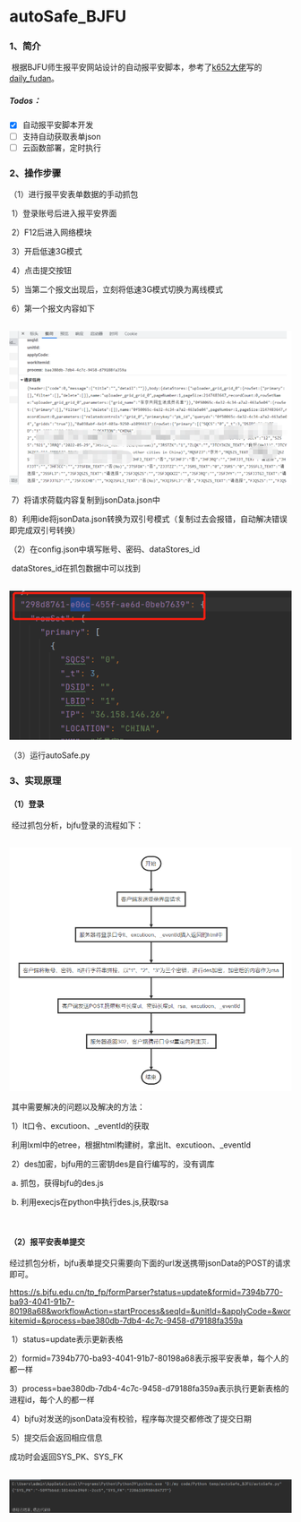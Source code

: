 # autoSafe_BJFU

### 1、简介

​	根据BJFU师生报平安网站设计的自动报平安脚本，参考了[k652大佬](https://github.com/k652)写的[daily_fudan](https://github.com/k652/daily_fudan)。

##### 	Todos：

- [x] 自动报平安脚本开发
- [ ] 支持自动获取表单json
- [ ] 云函数部署，定时执行

### 2、操作步骤

（1）进行报平安表单数据的手动抓包

​		1）登录账号后进入报平安界面

​		2）F12后进入网络模块

​		3）开启低速3G模式

​		4）点击提交按钮

​		5）当第二个报文出现后，立刻将低速3G模式切换为离线模式

​		6）第一个报文内容如下

​			![image-20220611121425067](https://github.com/2001renhaoyu/autoSafe_BJFU/blob/master/img/image-20220611121425067.png)

​		7）将请求荷载内容复制到jsonData.json中

​		8）利用ide将jsonData.json转换为双引号模式（复制过去会报错，自动解决错误即完成双引号转换）

（2）在config.json中填写账号、密码、dataStores_id

​		dataStores_id在抓包数据中可以找到

​			![image-20220611112018186](https://github.com/2001renhaoyu/autoSafe_BJFU/blob/master/img/image-20220611112018186.png)

（3）运行autoSafe.py

### 3、实现原理

#### （1）登录

​		经过抓包分析，bjfu登录的流程如下：

​			![image-20220611123405727.png](https://github.com/2001renhaoyu/autoSafe_BJFU/blob/master/img/image-20220611123405727.png)

​		其中需要解决的问题以及解决的方法：

​			1）lt口令、excutioon、_eventId的获取

​				利用lxml中的etree，根据html构建树，拿出lt、excutioon、_eventId

​			2）des加密，bjfu用的三密钥des是自行编写的，没有调库

​				a. 	抓包，获得bjfu的des.js

​				b.	利用execjs在python中执行des.js,获取rsa

​				

#### （2）报平安表单提交

​		经过抓包分析，bjfu表单提交只需要向下面的url发送携带jsonData的POST的请求即可。

https://s.bjfu.edu.cn/tp_fp/formParser?status=update&formid=7394b770-ba93-4041-91b7-80198a68&workflowAction=startProcess&seqId=&unitId=&applyCode=&workitemid=&process=bae380db-7db4-4c7c-9458-d79188fa359a

​		1）status=update表示更新表格

​		2）formid=7394b770-ba93-4041-91b7-80198a68表示报平安表单，每个人的都一样

​		3）process=bae380db-7db4-4c7c-9458-d79188fa359a表示执行更新表格的进程id，每个人的都一样 

​		4）bjfu对发送的jsonData没有校验，程序每次提交都修改了提交日期

​		5）提交后会返回相应信息

成功时会返回SYS_PK、SYS_FK

​			![image-20220611121649919](https://github.com/2001renhaoyu/autoSafe_BJFU/blob/master/img/image-20220611121649919.png)
